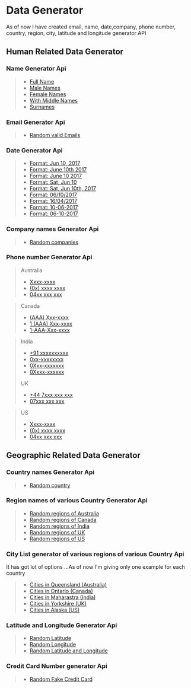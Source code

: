 Data Generator
===================

As of now I have created email, name, date,company, phone number, country, region, city, latitude and longitude generator API

## Human Related Data Generator

### Name Generator Api
>- [Full Name](https://node-data-generator.herokuapp.com/api/names/fullNames?n=20)
>- [Male Names](https://node-data-generator.herokuapp.com/api/names/maleNames?n=20)
>- [Female Names](https://node-data-generator.herokuapp.com/api/names/femaleNames?n=20)
>- [With Middle Names](https://node-data-generator.herokuapp.com/api/names/middleNames?n=20)
>- [Surnames](https://node-data-generator.herokuapp.com/api/names/surnames?n=20)

### Email Generator Api
>- [Random valid Emails](https://node-data-generator.herokuapp.com/api/emails?n=20)

### Date Generator Api
>- [Format: Jun 10, 2017](https://node-data-generator.herokuapp.com/api/dates?minYear=1997&maxYear=2018&format=m%20d,y&n=100)
>- [Format: June 10th 2017](https://node-data-generator.herokuapp.com/api/dates?minYear=1997&maxYear=2018&format=M%20ds,%20y&n=100)
>- [Format: June 10 2017](https://node-data-generator.herokuapp.com/api/dates?minYear=1997&maxYear=2018&format=M%20d%20y&n=100)
>- [Format: Sat, Jun 10](https://node-data-generator.herokuapp.com/api/dates?minYear=1997&maxYear=2018&format=D,%20m%20d&n=100)
>- [Format: Sat, Jun 10th, 2017](https://node-data-generator.herokuapp.com/api/dates?minYear=1997&maxYear=2018&format=D,%20m%20ds%20y&n=100)
>- [Format: 06/10/2017](https://node-data-generator.herokuapp.com/api/dates?minYear=1997&maxYear=2018&format=m/d/y&n=100)
>- [Format: 16/04/2017](https://node-data-generator.herokuapp.com/api/dates?minYear=1997&maxYear=2018&format=d/m/y&n=100)
>- [Format: 10-06-2017](https://node-data-generator.herokuapp.com/api/dates?minYear=1997&maxYear=2018&format=d-m-y&n=100)
>- [Format: 06-10-2017](https://node-data-generator.herokuapp.com/api/dates?minYear=1997&maxYear=2018&format=m/d/y&n=100)

### Company names Generator Api
>- [Random companies](https://node-data-generator.herokuapp.com/api/companies?n=200)


### Phone number Generator Api
> Australia
>  - [Xxxx-xxxx](https://node-data-generator.herokuapp.com/api/phone?country=australia&fomat=0&n=200)
>  - [(0x) xxxx xxxx](https://node-data-generator.herokuapp.com/api/phone?country=australia&fomat=1&n=200)
>  - [04xx xxx xxx](https://node-data-generator.herokuapp.com/api/phone?country=australia&fomat=2&n=200)
 
>  Canada
>  - [(AAA) Xxx-xxxx](https://node-data-generator.herokuapp.com/api/phone?country=canada&fomat=0&n=200)
>  - [1 (AAA) Xxx-xxxx](https://node-data-generator.herokuapp.com/api/phone?country=canada&fomat=1&n=200)
>  - [1-AAA-Xxx-xxxx](https://node-data-generator.herokuapp.com/api/phone?country=canada&fomat=2&n=200)

> India
>  - [+91 xxxxxxxxxx](https://node-data-generator.herokuapp.com/api/phone?country=india&fomat=0&n=200)
>  - [0xx-xxxxxxxx](https://node-data-generator.herokuapp.com/api/phone?country=india&fomat=1&n=200)
>  - [0Xxx-xxxxxxx](https://node-data-generator.herokuapp.com/api/phone?country=india&fomat=2&n=200)
>  - [0Xxxx-xxxxxx](https://node-data-generator.herokuapp.com/api/phone?country=india&fomat=3&n=200)
>  
> UK
>  - [+44 7xxx xxx xxx](https://node-data-generator.herokuapp.com/api/phone?country=uk&fomat=0&n=200)
>  - [07xxx xxx xxx](https://node-data-generator.herokuapp.com/api/phone?country=uk&fomat=1&n=200)

> US
>  - [Xxxx-xxxx](https://node-data-generator.herokuapp.com/api/phone?country=us&fomat=0&n=200)
>  - [(0x) xxxx xxxx](https://node-data-generator.herokuapp.com/api/phone?country=us&fomat=1&n=200)
>  - [04xx xxx xxx](https://node-data-generator.herokuapp.com/api/phone?country=us&fomat=2&n=200)

## Geographic Related Data Generator

### Country names Generator Api
>- [Random country](https://node-data-generator.herokuapp.com/api/countries?n=20)

### Region names of various Country Generator Api
>- [Random regions of Australia](http://node-data-generator.herokuapp.com/api/countries/australia?n=20)
>- [Random regions of Canada](http://node-data-generator.herokuapp.com/api/countries/canada?n=20)
>- [Random regions of India](http://node-data-generator.herokuapp.com/api/countries/india?n=20)
>- [Random regions of UK](http://node-data-generator.herokuapp.com/api/countries/uk?n=20)
>- [Random regions of US](http://node-data-generator.herokuapp.com/api/countries/us?n=20)

### City List generator of various regions of various Country Api
 It has got lot of options ...As of now I'm giving only one example for each country
> - [Cities in Queensland (Australia)](http://node-data-generator.herokuapp.com/api/countries/australia/QLD?n=20)
> - [Cities in Ontario (Canada)](http://node-data-generator.herokuapp.com/api/countries/canada/ON?n=20)
> - [Cities in Maharastra (India)](http://node-data-generator.herokuapp.com/api/countries/india/MH?n=20)
> - [Cities in Yorkshire (UK)](http://node-data-generator.herokuapp.com/api/countries/uk/YK?n=20)
> - [Cities in Alaska (US)](http://node-data-generator.herokuapp.com/api/countries/us/AK?n=20)

### Latitude and Longitude Generator Api
>- [Random Latitude](http://localhost:3010/api/latlng/lat?n=20)
>- [Random Longitude](http://localhost:3010/api/latlng/lng?n=20)
>- [Random Latitude and Longitude](http://localhost:3010/api/latlng?n=20)

### Credit Card Number generator Api
> - [Random Fake Credit Card](https://node-data-generator.herokuapp.com/api/creditCard?n=20)



   
  